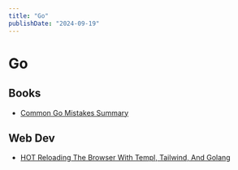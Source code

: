 ```yaml
---
title: "Go"
publishDate: "2024-09-19"
---
```


# Go

## Books

- [Common Go Mistakes Summary](https://100go.co/)

## Web Dev

- [HOT Reloading The Browser With Templ, Tailwind, And Golang](https://www.youtube.com/watch?v=6Pj-Vlhp31Y)